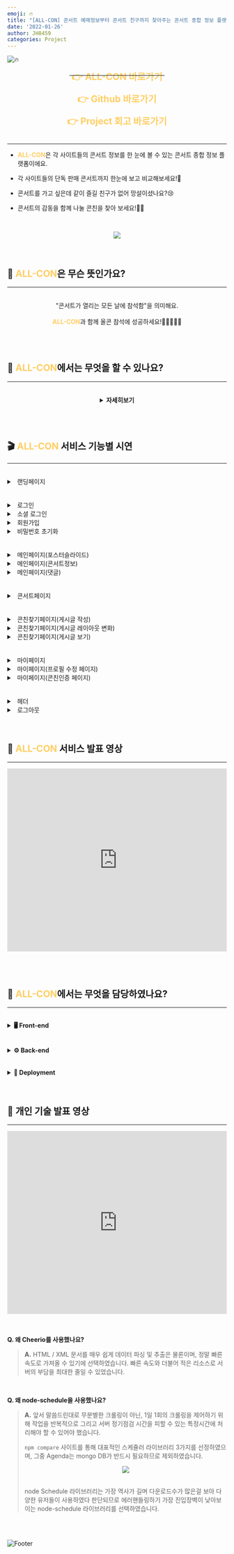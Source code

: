 ```yaml
---
emoji: 🔥
title: "[ALL-CON] 콘서트 예매정보부터 콘서트 친구까지 찾아주는 콘서트 종합 정보 플랫폼 \U0001F39F"
date: '2022-01-26'
author: JH8459
categories: Project
---
```


![🔥](https://capsule-render.vercel.app/api?type=waving&color=FFCE63&height=230&section=header)

**<center><del><a href="https://all-con.kr/" target="_blank" style="text-decoration:none"><span style="font-size: 1.5em; color: #FFCE63;">&#160;👉 ALL-CON 바로가기&#160;</span></a></del></center>**

**<center><a href="https://github.com/codestates/ALL-CON" target="_blank" style="text-decoration:none"><span style="font-size: 1.5em; color: #FFCE63;">&#160;👉 Github 바로가기&#160;</span></a></center>**

**<center><a href="https://blog.jh8459.com/2022-01-25-RETROSPECT/" target="_blank" style="text-decoration:none"><span style="font-size: 1.5em; color: #FFCE63;">&#160;👉 Project 회고 바로가기&#160;</span></a></center>**
<br>

---

- <b><span style="font-size: 1em; color: #FFCE63;">ALL-CON</span></b>은 각 사이트들의 콘서트 정보를 한 눈에 볼 수 있는 콘서트 종합 정보 플랫폼이에요.

- 각 사이트들의 단독 판매 콘서트까지 한눈에 보고 비교해보세요!🤩

- 콘서트를 가고 싶은데 같이 즐길 친구가 없어 망설이셨나요?😢

- 콘서트의 감동을 함께 나눌 콘친을 찾아 보세요!🤼‍♂️

<br><center><a href="https://all-con.kr/" target="_blank" style="text-decoration:none"><img src="https://user-images.githubusercontent.com/83164003/152898834-c2e127a6-9431-4841-a6d0-21f532b7b07e.png"/></a></center><br><br>

## 🤔 <span style="color: #FFCE63;">ALL-CON</span>은 무슨 뜻인가요?

---

<br>
<center>
"콘서트가 열리는 모든 날에 참석함"을 의미해요.<br><br>
<span style="font-size: 1em; color: #FFCE63;"><b>ALL-CON</b></span>과 함께 올콘 참석에 성공하세요!🏃‍♀️🏃🏃‍♂️
</center>

<br>
<br>
<br>

## 🤔 <span style="color: #FFCE63;">ALL-CON</span>에서는 무엇을 할 수 있나요?

---

<br>
<center>
<details>
<summary><b>자세히보기</b></summary>
<br>

<div markdown="1">
	
👉 <i>각 사이트들의 콘서트 정보(단독 콘서트 포함)를 한 눈에 볼 수 있어요.</i><br><br>
👉 <i>현재 인기 많은 콘서트, 오픈이 임박한 콘서트, 최근 등록된 콘서트 정보를 한눈에 볼 수 있어요.</i><br><br>
👉 <i>문자 알림 또는 메일 알림 기능을 이용해서 내가 원하는 콘서트의 예매 오픈시간을 놓치지 않을 수 있어요.</i><br><br>
👉 <i>콘서트 정보를 조회해서 콘서트장의 위치정보를 알 수 있어요.</i><br><br>
👉 <i>콘친 인증을 하면 콘서트에 함께 갈 콘친을 찾을 수 있어요.</i><br><br>
👉 <i>콘친이 될 유저의 정보를 볼 수 있어요.</i><br><br>
👉 <i>콘서트에 대한 기대 댓글을 작성할 수 있어요.</i><br><br>
👉 <i>내가 찾는 콘서트를 검색할 수 있어요.</i>
	
</div>
</details>
</center>
<br>

<br>
<br>

## 🎬 <span style="color: #FFCE63;">ALL-CON</span> 서비스 기능별 시연

---

<br>
<details>
<summary>&#160;&#160;랜딩페이지</summary>

<div markdown="1">
<br>

- **데스크탑**

  ![landing](https://user-images.githubusercontent.com/83164003/155190860-936d4cea-6353-4112-a019-a5719c0287a7.gif)<br>

- **모바일**

  ![landing(mobile)](https://user-images.githubusercontent.com/83164003/155190929-e159a127-954e-4563-923e-e41e87b630d6.gif)<br>

</div>
</details>

<br>
<br>

<details>
<summary>&#160;&#160;로그인</summary>

<div markdown="1">
<br>

- **데스크탑**

  ![login_success](https://user-images.githubusercontent.com/83164003/155191686-3d65e796-818c-4e0a-9689-852d5a656ff0.gif)<br>

- **모바일**

  ![login_success(mobile)](https://user-images.githubusercontent.com/83164003/155191733-f4ca367f-febe-4206-bb3a-007b462915fc.gif)<br>

</div>
</details>

<details>
<summary>&#160;&#160;소셜 로그인</summary>

<div markdown="1">
<br>

- **데스크탑**

  ![social_login_success](https://user-images.githubusercontent.com/83164003/155191377-13ee6999-efd9-44d3-bb1c-1547ad15715c.gif)<br>

- **모바일**

  ![social_login_success(mobile)](https://user-images.githubusercontent.com/83164003/155191468-47342868-8aae-441c-92c9-e81cd30660a7.gif)<br>

</div>
</details>

<details>
<summary>&#160;&#160;회원가입</summary>

<div markdown="1">
<br>

- **데스크탑**

  ![signup_success](https://user-images.githubusercontent.com/83164003/155191995-aef5a4f8-ff29-4aca-b81e-0a223fe022a2.gif)<br>

- **모바일**

![signup_success(mobile)](https://user-images.githubusercontent.com/83164003/155192009-ee05c867-d0d6-4d07-906c-e82f1386234c.gif)<br>

</div>
</details>

<details>
<summary>&#160;&#160;비밀번호 초기화</summary>

<div markdown="1">
<br>

- **데스크탑**

  ![password](https://user-images.githubusercontent.com/83164003/155192260-c338a65a-7afd-43fc-a068-cc63e31e4d80.gif)<br>

- **모바일**

![password(mobile)](https://user-images.githubusercontent.com/83164003/155192271-401fd40b-ef3c-4f55-88b8-b0b7193bcf73.gif)<br>

</div>
</details>

<br>
<br>

<details>
<summary>&#160;&#160;메인페이지(포스터슬라이드)</summary>

<div markdown="1">
<br>

- **데스크탑**

  ![main_jumbotron](https://user-images.githubusercontent.com/83164003/155192542-8d3f0380-0580-4aa9-8264-9a037d8fdd37.gif)<br>

- **모바일**

![main_jumbotron(mobile)](https://user-images.githubusercontent.com/83164003/155192550-ff966fc6-acd5-490f-a11b-12704ff9f609.gif)
<br>

</div>
</details>

<details>
<summary>&#160;&#160;메인페이지(콘서트정보)</summary>

<div markdown="1">
<br>

- **데스크탑**

  ![main_concert](https://user-images.githubusercontent.com/83164003/155192847-87ae60ee-f0f9-423e-aeab-7566231ff42b.gif)<br>

- **모바일**

  ![main_concert(mobile)](https://user-images.githubusercontent.com/83164003/155192853-7c24f881-e7d4-463e-8c6a-aae56e61fd39.gif)<br>

</div>
</details>

<details>
<summary>&#160;&#160;메인페이지(댓글)</summary>

<div markdown="1">
<br>

- **데스크탑**

  ![main_comment](https://user-images.githubusercontent.com/83164003/155192977-bbc16630-d1dd-406c-8eca-18ed0d1bd3d1.gif)<br>

- **모바일**

  ![main_comment(mobile)](https://user-images.githubusercontent.com/83164003/155192982-8919e2e1-7427-498f-91ab-2bb9d4970f8c.gif)<br>

</div>
</details>

<br>
<br>

<details>
<summary>&#160;&#160;콘서트페이지</summary>

<div markdown="1">
<br>

- **데스크탑**

  ![concert](https://user-images.githubusercontent.com/83164003/155193172-5fface74-bd06-4927-8cf0-f8bf026ff43b.gif)<br>

- **모바일**

![concert(mobile)](https://user-images.githubusercontent.com/83164003/155193181-c598df6d-fff6-4f83-9e20-d0312eb74b71.gif)<br>

</div>
</details>

<br>
<br>

<details>
<summary>&#160;&#160;콘친찾기페이지(게시글 작성)</summary>

<div markdown="1">
<br>

- **데스크탑**

  ![conchin_write](https://user-images.githubusercontent.com/83164003/155193469-09e8c9b2-7fff-449c-91e2-304875ab0e86.gif)<br>

- **모바일**

![conchin_write(mobile)](https://user-images.githubusercontent.com/83164003/155193474-7cd03737-8ba6-4e79-90d4-bdd62c13b069.gif)<br>

</div>
</details>

<details>
<summary>&#160;&#160;콘친찾기페이지(게시글 레이아웃 변화)</summary>

<div markdown="1">
<br>

- **데스크탑**

  ![conchin_article](https://user-images.githubusercontent.com/83164003/155193637-7ac5244e-3ee2-4592-89b0-24563fbd86ff.gif)<br>

- **모바일**

![conchin_article(mobile)](https://user-images.githubusercontent.com/83164003/155193650-0b44ccdb-5563-42b4-8dfc-6192294444a2.gif)<br>

</div>
</details>

<details>
<summary>&#160;&#160;콘친찾기페이지(게시글 보기)</summary>

<div markdown="1">
<br>

- **데스크탑**

  ![conchin_detail](https://user-images.githubusercontent.com/83164003/155194105-0cdef6e4-de3e-4965-925d-3fe1d4b285ef.gif)<br>

- **모바일**

![conchin_detail(mobile)](https://user-images.githubusercontent.com/83164003/155194112-b7b5167a-3832-400a-a288-f5d27446b779.gif)<br>

</div>
</details>

<br>
<br>

<details>
<summary>&#160;&#160;마이페이지</summary>

<div markdown="1">
<br>

- **데스크탑**

  ![mypage](https://user-images.githubusercontent.com/83164003/155194624-05a3294a-e4eb-4956-9745-e730d0a1a8d2.gif)<br>

- **모바일**

  ![mypage(mobile)](https://user-images.githubusercontent.com/83164003/155194630-fe46453c-a93a-4766-ad07-04697f67824a.gif)<br>

</div>
</details>

<details>
<summary>&#160;&#160;마이페이지(프로필 수정 페이지)</summary>

<div markdown="1">
<br>

- **데스크탑**

  ![mypage_profile](https://user-images.githubusercontent.com/83164003/155195072-6a9a01e2-8a7a-42e6-8a53-cdfaa388dedc.gif)<br>

- **모바일**

  ![mypage_profile(mobile)](https://user-images.githubusercontent.com/83164003/155195079-b836a92b-2d61-4aee-9b65-2f1e1f06aceb.gif)<br>

</div>
</details>

<details>
<summary>&#160;&#160;마이페이지(콘친인증 페이지)</summary>

<div markdown="1">
<br>

- **데스크탑**

  ![mypage_conchin](https://user-images.githubusercontent.com/83164003/155194879-8670d122-d9a5-48f4-858e-66102a114eab.gif)<br>

- **모바일**

  ![mypage_conchin(mobile)](https://user-images.githubusercontent.com/83164003/155194885-e1c53370-1300-43f6-ba99-b5d8f425a658.gif)<br>

</div>
</details>

<br>
<br>

<details>
<summary>&#160;&#160;헤더</summary>

<div markdown="1">
<br>

- **데스크탑**

  ![header](https://user-images.githubusercontent.com/83164003/155194369-0cf13f00-90d8-4958-bc7a-23020f984c3b.gif)<br>

- **모바일**

  ![header(mobile)](https://user-images.githubusercontent.com/83164003/155194377-0a64478d-7e09-4740-ae8e-53c98c4bece2.gif)<br>

</div>
</details>

<details>
<summary>&#160;&#160;로그아웃</summary>

<div markdown="1">
<br>

- **데스크탑**

  ![logout](https://user-images.githubusercontent.com/83164003/155195527-0c107e9c-bf3b-4888-8cca-fbbe4ae8eb75.gif)<br>

- **모바일**

  ![logout(mobile)](https://user-images.githubusercontent.com/83164003/155195532-c57c6c53-7b0c-4cf3-b0b7-09399ca2512e.gif)<br>

</div>
</details>

<br>
<br>

## 🎥 <span style="color: #FFCE63;">ALL-CON</span> 서비스 발표 영상

---

<iframe width=100% height="420" src="https://www.youtube.com/embed/1uK3QLF9TIo" title="YouTube video player" frameborder="0" allow="accelerometer; autoplay; clipboard-write; encrypted-media; gyroscope; picture-in-picture" allowfullscreen></iframe><br><br>

<br>
<br>

## 🤔 <span style="color: #FFCE63;">ALL-CON</span>에서는 무엇을 담당하였나요?

---

<br>
<details>
<summary><b>🖥 Front-end</b></summary>

<br>
<img alt="TypeScript" src ="https://img.shields.io/badge/TypeScript-3178C6.svg?&style=for-the-badge&logo=TypeScript&logoColor=white"/>
<img alt="React" src ="https://img.shields.io/badge/React-61DAFB.svg?&style=for-the-badge&logo=React&logoColor=white"/>
<img alt="Redux" src ="https://img.shields.io/badge/Redux-764ABC.svg?&style=for-the-badge&logo=Redux&logoColor=white"/>
<img alt="Sass" src ="https://img.shields.io/badge/Sass-CC6699.svg?&style=for-the-badge&logo=Sass&logoColor=white"/>
<br>
<br>

<div markdown="1">

<details>
<summary>&#160;&#160;메인페이지</summary>

<div markdown="1">

- 콘서트 알람 조회 & 요청 기능 구현

- 콘서트 댓글 작성 유효성 검사 & 수정 & 삭제 기능 구현

<br>
</div>
</details>
	
<details>
<summary>&#160;&#160;콘서트페이지</summary>

<div markdown="1">

- 콘서트 페이지 레이아웃 구현

- 콘서트 조회수순 & 임박예정순 & 등록일순 조회 기능 구현

- 콘서트 상세 페이지 구현

- 카카오 개발자 도구를 이용한 `카카오맵 API` 기능 구현

<br>
</div>
</details>

<details>
<summary>&#160;&#160;모달</summary>

<div markdown="1">

- 로그인 모달 창 구현

  - 일반 로그인 & 구글 & 카카오 소셜 로그인 기능 구현

- 회원가입 모달 창 구현

  - 회원가입 유효성 검사 기능 구현

- 비밀번호 찾기 모달 창 구현

  - 타이머 & SMS 발송 및 입력값 유효성 검사 기능 구현

<br>
</div>
</details>
	
</div>
</details>

<br>
<br>

<details>
<summary><b>⚙️ Back-end</b></summary>
	
<br>
<img alt="JavaScript" src ="https://img.shields.io/badge/JavaScript-F7DF1E.svg?&style=for-the-badge&logo=JavaScript&logoColor=white"/>
<img alt="Node.js" src ="https://img.shields.io/badge/Node.js-339933.svg?&style=for-the-badge&logo=Node.js&logoColor=white"/>
<img alt="Express" src ="https://img.shields.io/badge/Express-000000.svg?&style=for-the-badge&logo=Express&logoColor=white"/>
<img alt="MySQL" src ="https://img.shields.io/badge/MySQL-4479A1.svg?&style=for-the-badge&logo=MySQL&logoColor=white"/>
<img alt="Sequelize" src ="https://img.shields.io/badge/Sequelize-52B0E7.svg?&style=for-the-badge&logo=Sequelize&logoColor=white"/>
<br>
<br>

<div markdown="1">

<details>
<summary>&#160;&#160;구조 작성</summary>

<div markdown="1">

- 라우터 & 컨트롤러 뼈대 구조 구현

- Sequelizer 설정

  - `migrations`, `models`, `seeders`, `associations` 설정

<br>
</div>
</details>

<details>
<summary>&#160;&#160;민감정보 암호화</summary>

<div markdown="1">

- `crypto`를 이용한 암호화

  - 해쉬 알고리즘과 솔트를 이용한 민감정보 암호화

<br>
</div>
</details>

<details>
<summary>&#160;&#160;로그인 컨트롤러</summary>

<div markdown="1">

- `JWT` 인증방식 로그인 기능 구현

- 닉네임 중복없는 OAuth 소셜 로그인 기능 구현

  - `구글 API` & `카카오 API` 를 이용한 두가지 로그인 방식 지원

<br>
</div>
</details>

<details>
<summary>&#160;&#160;문자 인증 컨트롤러</summary>

<div markdown="1">

- `Twillio`를 이용한 6자리 난수 코드 SMS 전송

<br>
</div>
</details>

<details>
<summary>&#160;&#160;웹 크롤링</summary>

<div markdown="1">

- `Cheerio`를 이용한 웹 크롤러 구현

- `Node Schedule`을 이용한 크롤링 자동화 구현

<br>
</div>
</details>
	
</div>
</details>

<br>
<br>

<details>
<summary><b>🔧 Deployment</b></summary>
	
<br>
<img alt="Amazon AWS" src ="https://img.shields.io/badge/Amazon AWS-232F3E.svg?&style=for-the-badge&logo=Amazon AWS&logoColor=white"/>
<br>
<br>

<div markdown="1">

<details>
<summary>&#160;&#160;클라이언트 배포 자동화</summary>

<div markdown="1">

- `S3`를 이용한 클라이언트 배포

- `CloudFront`를 이용한 클라이언트 HTTPS 배포

- `CodePipeLine`을 이용한 배포 자동화

- `Route 53`을 이용한 도메인 연결

<br>
</div>
</details>
	
</div>
</details>

<br>
<br>

## 🎥 개인 기술 발표 영상

---

<iframe width=100% height="420" src="https://www.youtube.com/embed/4Z4uoshjOQ4" title="YouTube video player" frameborder="0" allow="accelerometer; autoplay; clipboard-write; encrypted-media; gyroscope; picture-in-picture" allowfullscreen></iframe><br><br><br>

**Q. 왜 Cheerio를 사용했나요?**

> **A.** HTML / XML 문서를 매우 쉽게 데이터 파싱 및 추출은 물론이며, 정말 빠른 속도로 가져올 수 있기에 선택하였습니다. 빠른 속도와 더불어 적은 리소스로 서버의 부담을 최대한 줄일 수 있었습니다.

<br>

**Q. 왜 node-schedule을 사용했나요?**

> **A.** 앞서 말씀드린대로 무분별한 크롤링이 아닌, 1일 1회의 크롤링을 제어하기 위해 작업을 반복적으로 그리고 서버 정기점검 시간을 피할 수 있는 특정시간에 처리해야 할 수 있어야 했습니다.
>
> `npm compare` 사이트를 통해 대표적인 스케쥴러 라이브러리 3가지를 선정하였으며, 그중 Agenda는 mongo DB가 반드시 필요하므로 제외하였습니다.
>
> <center><img src="https://user-images.githubusercontent.com/83164003/155177170-787ed73c-b5f3-4320-abb0-b2d445f31074.png"/></center><br>
>
> node Schedule 라이브러리는 가장 역사가 길며 다운로드수가 많은걸 보아 다양한 유저들이 사용하였다 판단되므로 에러핸들링하기 가장 진입장벽이 낮아보이는 node-schedule 라이브러리를 선택하였습니다.

<br>
<br>

![Footer](https://capsule-render.vercel.app/api?type=waving&color=FFCE63&height=230&section=footer)
